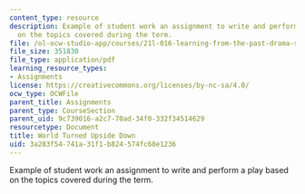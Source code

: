 ```yaml
---
content_type: resource
description: Example of student work an assignment to write and perform a play based
  on the topics covered during the term.
file: /ol-ocw-studio-app/courses/21l-016-learning-from-the-past-drama-science-performance-spring-2009/3a283f54741a31f1b824574fc68e1236_MIT21L_016s09_assn04_2007script.pdf
file_size: 351830
file_type: application/pdf
learning_resource_types:
- Assignments
license: https://creativecommons.org/licenses/by-nc-sa/4.0/
ocw_type: OCWFile
parent_title: Assignments
parent_type: CourseSection
parent_uid: 9c739016-a2c7-70ad-34f0-332f34514629
resourcetype: Document
title: World Turned Upside Down
uid: 3a283f54-741a-31f1-b824-574fc68e1236
---
```

Example of student work an assignment to write and perform a play based on the topics covered during the term.
